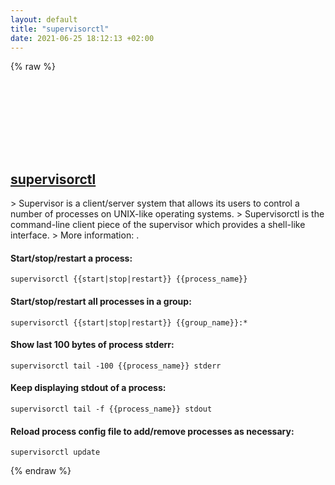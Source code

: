 ```yaml
---
layout: default
title: "supervisorctl"
date: 2021-06-25 18:12:13 +02:00
---
```

{% raw %}
<h2 id="supervisorctl">
  <a href="/en/common/supervisorctl.html">supervisorctl</a> <a href="#supervisorctl"><svg class="icon">
    <use href="/assets/images/unicode_sprite.svg#link" />
  </svg></a>
</h2>
> Supervisor is a client/server system that allows its users to control a number of processes on UNIX-like operating systems.
> Supervisorctl is the command-line client piece of the supervisor which provides a shell-like interface.
> More information: <http://supervisord.org>.

#### Start/stop/restart a process:
```shell
supervisorctl {{start|stop|restart}} {{process_name}}
```
#### Start/stop/restart all processes in a group:
```shell
supervisorctl {{start|stop|restart}} {{group_name}}:*
```
#### Show last 100 **bytes** of process stderr:
```shell
supervisorctl tail -100 {{process_name}} stderr
```
#### Keep displaying stdout of a process:
```shell
supervisorctl tail -f {{process_name}} stdout
```
#### Reload process config file to add/remove processes as necessary:
```shell
supervisorctl update
```
{% endraw %}